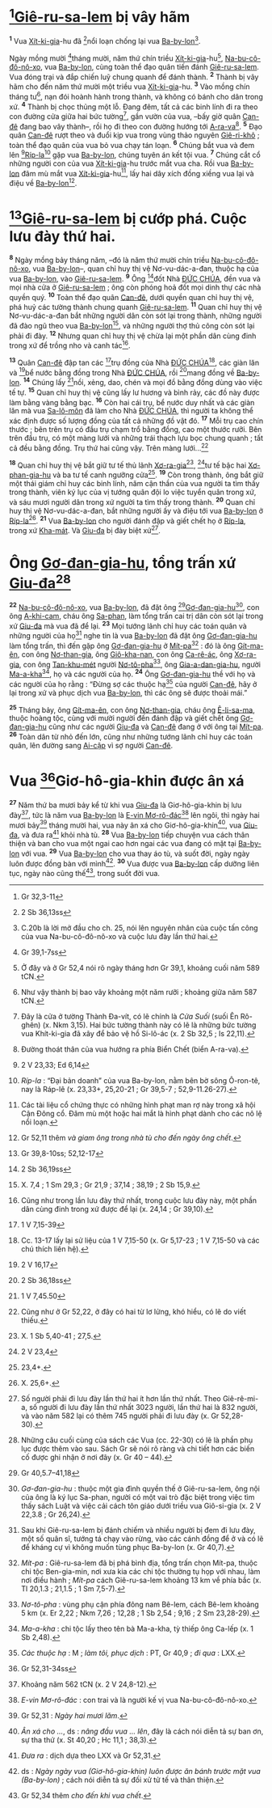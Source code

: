 # [^1@-55997cb1-2398-4ade-8911-f8cb74e033bb][Giê-ru-sa-lem]() bị vây hãm
<sup><b>1</b></sup> Vua [Xít-ki-gia]()-hu đã [^2@-55997cb1-2398-4ade-8911-f8cb74e033bb]nổi loạn chống lại vua [Ba-by-lon]()[^1-55997cb1-2398-4ade-8911-f8cb74e033bb].

Ngày mồng mười [^3@-55997cb1-2398-4ade-8911-f8cb74e033bb]tháng mười, năm thứ chín triều [Xít-ki-gia]()-hu[^2-55997cb1-2398-4ade-8911-f8cb74e033bb], [Na-bu-cô-đô-nô-xo](), vua [Ba-by-lon](), cùng toàn thể đạo quân tiến đánh [Giê-ru-sa-lem](). Vua đóng trại và đắp chiến luỹ chung quanh để đánh thành. <sup><b>2</b></sup> Thành bị vây hãm cho đến năm thứ mười một triều vua [Xít-ki-gia]()-hu. <sup><b>3</b></sup> Vào mồng chín tháng tư[^3-55997cb1-2398-4ade-8911-f8cb74e033bb], nạn đói hoành hành trong thành, và không có bánh cho dân trong xứ. <sup><b>4</b></sup> Thành bị chọc thủng một lỗ. Đang đêm, tất cả các binh lính đi ra theo con đường cửa giữa hai bức tường[^4-55997cb1-2398-4ade-8911-f8cb74e033bb], gần vườn của vua, –bấy giờ quân [Can-đê]() đang bao vây thành–, rồi họ đi theo con đường hướng tới [A-ra-va]()[^5-55997cb1-2398-4ade-8911-f8cb74e033bb]. <sup><b>5</b></sup> Đạo quân [Can-đê]() rượt theo và đuổi kịp vua trong vùng thảo nguyên [Giê-ri-khô]() ; toàn thể đạo quân của vua bỏ vua chạy tán loạn. <sup><b>6</b></sup> Chúng bắt vua và đem lên [^4@-55997cb1-2398-4ade-8911-f8cb74e033bb][Ríp-la]()[^6-55997cb1-2398-4ade-8911-f8cb74e033bb] gặp vua [Ba-by-lon](), chúng tuyên án kết tội vua. <sup><b>7</b></sup> Chúng cắt cổ những người con của vua [Xít-ki-gia]()-hu trước mắt vua cha. Rồi vua [Ba-by-lon]() đâm mù mắt vua [Xít-ki-gia]()-hu[^7-55997cb1-2398-4ade-8911-f8cb74e033bb], lấy hai dây xích đồng xiềng vua lại và điệu về [Ba-by-lon]()[^8-55997cb1-2398-4ade-8911-f8cb74e033bb].

# [^5@-55997cb1-2398-4ade-8911-f8cb74e033bb][Giê-ru-sa-lem]() bị cướp phá. Cuộc lưu đày thứ hai.
<sup><b>8</b></sup> Ngày mồng bảy tháng năm, –đó là năm thứ mười chín triều [Na-bu-cô-đô-nô-xo](), vua [Ba-by-lon]()–, quan chỉ huy thị vệ Nơ-vu-dác-a-đan, thuộc hạ của vua [Ba-by-lon](), vào [Giê-ru-sa-lem](). <sup><b>9</b></sup> Ông [^6@-55997cb1-2398-4ade-8911-f8cb74e033bb]đốt Nhà [ĐỨC CHÚA](), đền vua và mọi nhà cửa ở [Giê-ru-sa-lem]() ; ông còn phóng hoả đốt mọi dinh thự các nhà quyền quý. <sup><b>10</b></sup> Toàn thể đạo quân [Can-đê](), dưới quyền quan chỉ huy thị vệ, phá huỷ các tường thành chung quanh [Giê-ru-sa-lem](). <sup><b>11</b></sup> Quan chỉ huy thị vệ Nơ-vu-dác-a-đan bắt những người dân còn sót lại trong thành, những người đã đào ngũ theo vua [Ba-by-lon]()[^9-55997cb1-2398-4ade-8911-f8cb74e033bb], và những người thợ thủ công còn sót lại phải đi đày. <sup><b>12</b></sup> Nhưng quan chỉ huy thị vệ chừa lại một phần dân cùng đinh trong xứ để trồng nho và canh tác[^10-55997cb1-2398-4ade-8911-f8cb74e033bb].

<sup><b>13</b></sup> Quân [Can-đê]() đập tan các [^7@-55997cb1-2398-4ade-8911-f8cb74e033bb]trụ đồng của Nhà [ĐỨC CHÚA]()[^11-55997cb1-2398-4ade-8911-f8cb74e033bb], các giàn lăn và [^8@-55997cb1-2398-4ade-8911-f8cb74e033bb]bể nước bằng đồng trong Nhà [ĐỨC CHÚA](), rồi [^9@-55997cb1-2398-4ade-8911-f8cb74e033bb]mang đồng về [Ba-by-lon](). <sup><b>14</b></sup> Chúng lấy [^10@-55997cb1-2398-4ade-8911-f8cb74e033bb]nồi, xẻng, dao, chén và mọi đồ bằng đồng dùng vào việc tế tự. <sup><b>15</b></sup> Quan chỉ huy thị vệ cũng lấy lư hương và bình rảy, các đồ này được làm bằng vàng bằng bạc. <sup><b>16</b></sup> Còn hai cái trụ, bể nước duy nhất và các giàn lăn mà vua [Sa-lô-môn]() đã làm cho Nhà [ĐỨC CHÚA](), thì người ta không thể xác định được số lượng đồng của tất cả những đồ vật đó. <sup><b>17</b></sup> Mỗi trụ cao chín thước ; bên trên trụ có đầu trụ chạm trổ bằng đồng, cao một thước rưỡi. Bên trên đầu trụ, có một màng lưới và những trái thạch lựu bọc chung quanh ; tất cả đều bằng đồng. Trụ thứ hai cũng vậy. Trên màng lưới...[^12-55997cb1-2398-4ade-8911-f8cb74e033bb]

<sup><b>18</b></sup> Quan chỉ huy thị vệ bắt giữ tư tế thủ lãnh [Xơ-ra-gia]()[^13-55997cb1-2398-4ade-8911-f8cb74e033bb], [^11@-55997cb1-2398-4ade-8911-f8cb74e033bb]tư tế bậc hai [Xơ-phan-gia-hu]() và ba tư tế canh ngưỡng cửa[^14-55997cb1-2398-4ade-8911-f8cb74e033bb]. <sup><b>19</b></sup> Còn trong thành, ông bắt giữ một thái giám chỉ huy các binh lính, năm cận thần của vua người ta tìm thấy trong thành, viên ký lục của vị tướng quân đội lo việc tuyển quân trong xứ, và sáu mươi người dân trong xứ người ta tìm thấy trong thành. <sup><b>20</b></sup> Quan chỉ huy thị vệ Nơ-vu-dác-a-đan, bắt những người ấy và điệu tới vua [Ba-by-lon]() ở [Ríp-la]()[^15-55997cb1-2398-4ade-8911-f8cb74e033bb]. <sup><b>21</b></sup> Vua [Ba-by-lon]() cho người đánh đập và giết chết họ ở [Ríp-la](), trong xứ [Kha-mát](). Và [Giu-đa]() bị đày biệt xứ[^16-55997cb1-2398-4ade-8911-f8cb74e033bb].

# Ông [Gơ-đan-gia-hu](), tổng trấn xứ [Giu-đa]()[^17-55997cb1-2398-4ade-8911-f8cb74e033bb]
<sup><b>22</b></sup> [Na-bu-cô-đô-nô-xo](), vua [Ba-by-lon](), đã đặt ông [^12@-55997cb1-2398-4ade-8911-f8cb74e033bb][Gơ-đan-gia-hu]()[^18-55997cb1-2398-4ade-8911-f8cb74e033bb], con ông [A-khi-cam](), cháu ông [Sa-phan](), làm tổng trấn cai trị dân còn sót lại trong xứ [Giu-đa]() mà vua đã để lại. <sup><b>23</b></sup> Mọi tướng lãnh chỉ huy các toán quân và những người của họ[^19-55997cb1-2398-4ade-8911-f8cb74e033bb] nghe tin là vua [Ba-by-lon]() đã đặt ông [Gơ-đan-gia-hu]() làm tổng trấn, thì đến gặp ông [Gơ-đan-gia-hu]() ở [Mít-pa]()[^20-55997cb1-2398-4ade-8911-f8cb74e033bb] : đó là ông [Gít-ma-ên](), con ông [Nơ-than-gia](), ông [Giô-kha-nan](), con ông [Ca-rê-ác](), ông [Xơ-ra-gia](), con ông [Tan-khu-mét]() người [Nơ-tô-pha]()[^21-55997cb1-2398-4ade-8911-f8cb74e033bb], ông [Gia-a-dan-gia-hu](), người [Ma-a-kha]()[^22-55997cb1-2398-4ade-8911-f8cb74e033bb], họ và các người của họ. <sup><b>24</b></sup> Ông [Gơ-đan-gia-hu]() thề với họ và các người của họ rằng : “Đừng sợ các thuộc hạ[^23-55997cb1-2398-4ade-8911-f8cb74e033bb] của người [Can-đê](), hãy ở lại trong xứ và phục dịch vua [Ba-by-lon](), thì các ông sẽ được thoải mái.”

<sup><b>25</b></sup> Tháng bảy, ông [Gít-ma-ên](), con ông [Nơ-than-gia](), cháu ông [Ê-li-sa-ma](), thuộc hoàng tộc, cùng với mười người đến đánh đập và giết chết ông [Gơ-đan-gia-hu]() cũng như các người [Giu-đa]() và [Can-đê]() đang ở với ông tại [Mít-pa](). <sup><b>26</b></sup> Toàn dân từ nhỏ đến lớn, cũng như những tướng lãnh chỉ huy các toán quân, lên đường sang [Ai-cập]() vì sợ người [Can-đê]().

# Vua [^13@-55997cb1-2398-4ade-8911-f8cb74e033bb]Giơ-hô-gia-khin được ân xá
<sup><b>27</b></sup> Năm thứ ba mươi bảy kể từ khi vua [Giu-đa]() là Giơ-hô-gia-khin bị lưu đày[^24-55997cb1-2398-4ade-8911-f8cb74e033bb], tức là năm vua [Ba-by-lon]() là [E-vin Mơ-rô-đác]()[^25-55997cb1-2398-4ade-8911-f8cb74e033bb] lên ngôi, thì ngày hai mươi bảy[^26-55997cb1-2398-4ade-8911-f8cb74e033bb] tháng mười hai, vua này ân xá cho Giơ-hô-gia-khin[^27-55997cb1-2398-4ade-8911-f8cb74e033bb], vua [Giu-đa](), và đưa ra[^28-55997cb1-2398-4ade-8911-f8cb74e033bb] khỏi nhà tù. <sup><b>28</b></sup> Vua [Ba-by-lon]() tiếp chuyện vua cách thân thiện và ban cho vua một ngai cao hơn ngai các vua đang có mặt tại [Ba-by-lon]() với vua. <sup><b>29</b></sup> Vua [Ba-by-lon]() cho vua thay áo tù, và suốt đời, ngày ngày luôn được đồng bàn với mình[^29-55997cb1-2398-4ade-8911-f8cb74e033bb]. <sup><b>30</b></sup> Vua được vua [Ba-by-lon]() cấp dưỡng liên tục, ngày nào cũng thế[^30-55997cb1-2398-4ade-8911-f8cb74e033bb], trong suốt đời vua.

[^1-55997cb1-2398-4ade-8911-f8cb74e033bb]: C.20b là lời mở đầu cho ch. 25, nói lên nguyên nhân của cuộc tấn công của vua Na-bu-cô-đô-nô-xo và cuộc lưu đày lần thứ hai.
[^2-55997cb1-2398-4ade-8911-f8cb74e033bb]: Ở đây và ở Gr 52,4 nói rõ ngày tháng hơn Gr 39,1, khoảng cuối năm 589 tCN.
[^3-55997cb1-2398-4ade-8911-f8cb74e033bb]: Như vậy thành bị bao vây khoảng một năm rưỡi ; khoảng giữa năm 587 tCN.
[^4-55997cb1-2398-4ade-8911-f8cb74e033bb]: Đây là cửa ở tường Thành Đa-vít, có lẽ chính là *Cửa Suối* (suối Ên Rô-ghên) (x. Nkm 3,15). Hai bức tường thành này có lẽ là những bức tường vua Khít-ki-gia đã xây để bảo vệ hồ Si-lô-ác (x. 2 Sb 32,5 ; Is 22,11).
[^5-55997cb1-2398-4ade-8911-f8cb74e033bb]: Đường thoát thân của vua hướng ra phía Biển Chết (biển A-ra-va).
[^6-55997cb1-2398-4ade-8911-f8cb74e033bb]: *Ríp-la* : “Đại bản doanh” của vua Ba-by-lon, nằm bên bờ sông Ô-ron-tê, nay là Ráp-lê (x. 23,33+, 25,20-21 ; Gr 39,5-7 ; 52,9-11.26-27).
[^7-55997cb1-2398-4ade-8911-f8cb74e033bb]: Các tài liệu cổ chứng thực có những hình phạt man rợ này trong xã hội Cận Đông cổ. Đâm mù một hoặc hai mắt là hình phạt dành cho các nô lệ nổi loạn.
[^8-55997cb1-2398-4ade-8911-f8cb74e033bb]: Gr 52,11 thêm *và giam ông trong nhà tù cho đến ngày ông chết*.
[^9-55997cb1-2398-4ade-8911-f8cb74e033bb]: X. 7,4 ; 1 Sm 29,3 ; Gr 21,9 ; 37,14 ; 38,19 ; 2 Sb 15,9.
[^10-55997cb1-2398-4ade-8911-f8cb74e033bb]: Cũng như trong lần lưu đày thứ nhất, trong cuộc lưu đày này, một phần dân cùng đinh trong xứ được để lại (x. 24,14 ; Gr 39,10).
[^11-55997cb1-2398-4ade-8911-f8cb74e033bb]: Cc. 13-17 lấy lại sử liệu của 1 V 7,15-50 (x. Gr 5,17-23 ; 1 V 7,15-50 và các chú thích liên hệ).
[^12-55997cb1-2398-4ade-8911-f8cb74e033bb]: Cũng như ở Gr 52,22, ở đây có hai từ lơ lửng, khó hiểu, có lẽ do viết thiếu.
[^13-55997cb1-2398-4ade-8911-f8cb74e033bb]: X. 1 Sb 5,40-41 ; 27,5.
[^14-55997cb1-2398-4ade-8911-f8cb74e033bb]: 23,4+.
[^15-55997cb1-2398-4ade-8911-f8cb74e033bb]: X. 25,6+.
[^16-55997cb1-2398-4ade-8911-f8cb74e033bb]: Số người phải đi lưu đày lần thứ hai ít hơn lần thứ nhất. Theo Giê-rê-mi-a, số người đi lưu đày lần thứ nhất 3023 người, lần thứ hai là 832 người, và vào năm 582 lại có thêm 745 người phải đi lưu đày (x. Gr 52,28-30).
[^17-55997cb1-2398-4ade-8911-f8cb74e033bb]: Những câu cuối cùng của sách các Vua (cc. 22-30) có lẽ là phần phụ lục được thêm vào sau. Sách Gr sẽ nói rõ ràng và chi tiết hơn các biến cố được ghi nhận ở nơi đây (x. Gr 40 – 44).
[^18-55997cb1-2398-4ade-8911-f8cb74e033bb]: *Gơ-đan-gia-hu* : thuộc một gia đình quyền thế ở Giê-ru-sa-lem, ông nội của ông là ký lục Sa-phan, người có một vai trò đặc biệt trong việc tìm thấy sách Luật và việc cải cách tôn giáo dưới triều vua Giô-si-gia (x. 2 V 22,3.8 ; Gr 26,24).
[^19-55997cb1-2398-4ade-8911-f8cb74e033bb]: Sau khi Giê-ru-sa-lem bị đánh chiếm và nhiều người bị đem đi lưu đày, một số quân sĩ, tướng tá chạy vào rừng, vào các cánh đồng để ở và có lẽ để kháng cự vì không muốn tùng phục Ba-by-lon (x. Gr 40,7).
[^20-55997cb1-2398-4ade-8911-f8cb74e033bb]: *Mít-pa* : Giê-ru-sa-lem đã bị phá bình địa, tổng trấn chọn Mít-pa, thuộc chi tộc Ben-gia-min, nơi xưa kia các chi tộc thường tụ họp với nhau, làm nơi điều hành ; *Mít-pa* cách Giê-ru-sa-lem khoảng 13 km về phía bắc (x. Tl 20,1.3 ; 21,1.5 ; 1 Sm 7,5-7).
[^21-55997cb1-2398-4ade-8911-f8cb74e033bb]: *Nơ-tô-pha* : vùng phụ cận phía đông nam Bê-lem, cách Bê-lem khoảng 5 km (x. Er 2,22 ; Nkm 7,26 ; 12,28 ; 1 Sb 2,54 ; 9,16 ; 2 Sm 23,28-29).
[^22-55997cb1-2398-4ade-8911-f8cb74e033bb]: *Ma-a-kha* : chi tộc lấy theo tên bà Ma-a-kha, tỳ thiếp ông Ca-lếp (x. 1 Sb 2,48).
[^23-55997cb1-2398-4ade-8911-f8cb74e033bb]: *Các thuộc hạ* : M ; *làm tôi, phục dịch* : PT, Gr 40,9 ; *đi qua* : LXX.
[^24-55997cb1-2398-4ade-8911-f8cb74e033bb]: Khoảng năm 562 tCN (x. 2 V 24,8-12).
[^25-55997cb1-2398-4ade-8911-f8cb74e033bb]: *E-vin Mơ-rô-đác* : con trai và là người kế vị vua Na-bu-cô-đô-nô-xo.
[^26-55997cb1-2398-4ade-8911-f8cb74e033bb]: Gr 52,31 : *Ngày hai mươi lăm*.
[^27-55997cb1-2398-4ade-8911-f8cb74e033bb]: *Ân xá cho ...*, ds : *nâng đầu vua ... lên*, đây là cách nói diễn tả sự ban ơn, sự tha thứ (x. St 40,20 ; Hc 11,1 ; 38,3).
[^28-55997cb1-2398-4ade-8911-f8cb74e033bb]: *Đưa ra* : dịch dựa theo LXX và Gr 52,31.
[^29-55997cb1-2398-4ade-8911-f8cb74e033bb]: ds : *Ngày ngày vua (Giơ-hô-gia-khin) luôn được ăn bánh trước mặt vua (Ba-by-lon)* ; cách nói diễn tả sự đối xử tử tế và thân thiện.
[^30-55997cb1-2398-4ade-8911-f8cb74e033bb]: Gr 52,34 thêm *cho đến khi vua chết*.
[^1@-55997cb1-2398-4ade-8911-f8cb74e033bb]: Gr 32,3-11
[^2@-55997cb1-2398-4ade-8911-f8cb74e033bb]: 2 Sb 36,13ss
[^3@-55997cb1-2398-4ade-8911-f8cb74e033bb]: Gr 39,1-7ss
[^4@-55997cb1-2398-4ade-8911-f8cb74e033bb]: 2 V 23,33; Ed 6,14
[^5@-55997cb1-2398-4ade-8911-f8cb74e033bb]: Gr 39,8-10ss; 52,12-17
[^6@-55997cb1-2398-4ade-8911-f8cb74e033bb]: 2 Sb 36,19ss
[^7@-55997cb1-2398-4ade-8911-f8cb74e033bb]: 1 V 7,15-39
[^8@-55997cb1-2398-4ade-8911-f8cb74e033bb]: 2 V 16,17
[^9@-55997cb1-2398-4ade-8911-f8cb74e033bb]: 2 Sb 36,18ss
[^10@-55997cb1-2398-4ade-8911-f8cb74e033bb]: 1 V 7,45.50
[^11@-55997cb1-2398-4ade-8911-f8cb74e033bb]: 2 V 23,4
[^12@-55997cb1-2398-4ade-8911-f8cb74e033bb]: Gr 40,5.7–41,18
[^13@-55997cb1-2398-4ade-8911-f8cb74e033bb]: Gr 52,31-34ss